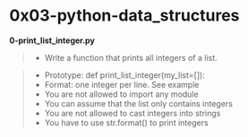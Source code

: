 # 0x03-python-data_structures

**0-print_list_integer.py**
> * Write a function that prints all integers of a list.

> * Prototype: def print_list_integer(my_list=[]):
> * Format: one integer per line. See example
> * You are not allowed to import any module
> * You can assume that the list only contains integers
> * You are not allowed to cast integers into strings
> * You have to use str.format() to print integers